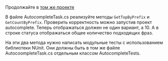 Продолжайте в [том же проекте](https://ulearn.me/Exercise/StudentZip?courseId=BasicProgramming&slideId=8ad29ee0-cff1-45db-8405-10f203556d1b)

В файле AutocompleteTask.cs реализуйте методы `GetTopByPrefix` и `GetCountByPrefix`. Проверить корректность можно запустив проект autocomplete. Теперь отображаться должен не один вариант, а 10. А в строке статуса отображаться общее количество подходящих фраз.

На эти два метода нужно написать модульные тесты с использованием библиотеки NUnit. Они должны быть в том же файле AutocoompleteTask.cs отдельным классом AutocompleteTests.
